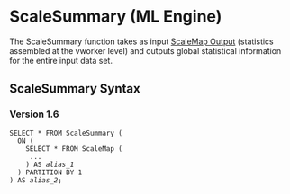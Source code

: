 <div class="nested0" aria-labelledby="ariaid-title1" topicindex="1" topicid="uly1507825400157" id="uly1507825400157"><h1 class="title topictitle1" id="ariaid-title1">ScaleSummary (ML Engine)</h1><div class="body conbody"><div class="section" id="uly1507825400157__section_N1000E_N1000C_N10001">
<p class="p">The ScaleSummary function takes as input <a href="dzs1562074323660.md">ScaleMap Output</a> (statistics assembled at the vworker level) and outputs global statistical information for the entire input data set.</p></div></div><div class="topic reference nested1" aria-labelledby="ariaid-title2" topicindex="2" topicid="ejy1507825404484" xml:lang="en-us" lang="en-us" id="ejy1507825404484">
<h2 class="title topictitle2" id="ariaid-title2">ScaleSummary Syntax</h2><div class="body refbody"><div class="section" id="ejy1507825404484__section_N1000E_N1000C_N10001">
<h3 class="title sectiontitle">Version <span>1.6</span></h3><pre class="pre codeblock" xml:space="preserve"><code>SELECT * FROM ScaleSummary (
  ON (
    SELECT * FROM ScaleMap (
     ...
    ) AS <var class="keyword varname">alias_1</var>
  ) PARTITION BY 1
) AS <var class="keyword varname">alias_2</var>;</code></pre></div></div></div></div>
